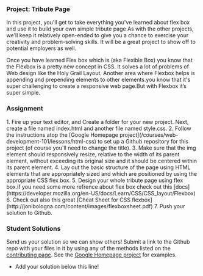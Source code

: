 ### Project: Tribute Page
In this project, you'll get to take everything you've learned about flex box and use it to build your own simple tribute page As with the other projects, we'll keep it relatively open-ended to give you a chance to exercise your creativity and problem-solving skills. It will be a great project to show off to potential employers as well.

Once you have learned Flex box which is (aka Flexible Box) you know that the Flexbox is a pretty new concept in CSS. It solves a lot of problems of Web design like the Holy Grail Layout. Another area where Flexbox helps is appending and prepending elements to other elements.you know that it's super challenging to create a responsive web page.But with Flexbox it’s super simple.

### Assignment
<div>
1. Fire up your text editor, and Create a folder for your new project. Next, create a file named index.html and another file named style.css.
2. Follow the instructions atop the [Google Homepage project](/courses/web-development-101/lessons/html-css) to set up a Github repository for this project (of course you'll need to change the title).  
3. Make sure that the img element should responsively resize, relative to the width of its parent element, without exceeding its original size and it should be centered within its parent element.
4. Lay out the basic structure of the page using HTML elements that are appropriately sized and which are positioned by using the appropriate CSS flex box.  
5. Design your whole tribute page using flex box.if you need some more refrence about flex box check out this [docs](https://developer.mozilla.org/en-US/docs/Learn/CSS/CSS_layout/Flexbox)  
6. Check out also this great [Cheat Sheet for CSS flexbox](http://jonibologna.com/content/images/flexboxsheet.pdf)
7. Push your solution to Github.
</div>

### Student Solutions
Send us your solution so we can show others! Submit a link to the Github repo with your files in it by using any of the methods listed on the [contributing page](http://github.com/TheOdinProject/curriculum/blob/master/contributing.md).  See the [Google Homepage project](/courses/web-development-101/lessons/html-css) for examples.
* Add your solution below this line!
